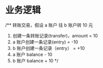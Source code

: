 # 业务逻辑

/**
转账交易，假设 a 账户 往 b 账户转 10 元
1. 创建一条转账记录(transfer)，amount = 10
2. a 账户创建一条记录(entry) = -10
3. b 账户创建一条记录（entry） = +10
4. a 账户 balance - 10
5. b 账户 balance + 10
*/